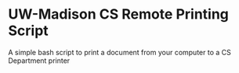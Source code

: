 # UW-Madison CS Remote Printing Script

A simple bash script to print a document from your computer to a CS Department printer
